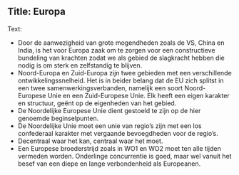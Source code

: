 Title: Europa
----
Text:

- Door de aanwezigheid van grote mogendheden zoals de VS, China en India, is het voor Europa zaak om te zorgen voor een constructieve bundeling van krachten zodat we als gebied de slagkracht hebben die nodig is om sterk en zelfstandig te blijven.
- Noord-Europa en Zuid-Europa zijn twee gebieden met een verschillende ontwikkelingssnelheid. Het is in beider belang dat de EU zich splitst in een twee samenwerkingsverbanden, namelijk een soort Noord-Europese Unie en een Zuid-Europese Unie. Elk heeft een eigen karakter en structuur, geënt op de eigenheden van het gebied.
- De Noordelijke Europese Unie dient gestoeld te zijn op de hier genoemde beginselpunten.
- De Noordelijke Unie moet een unie van regio’s zijn met een los confederaal karakter met vergaande bevoegdheden voor de regio’s.
- Decentraal waar het kan, centraal waar het moet.
- Een Europese broederstrijd zoals in WO1 en WO2 moet ten alle tijden vermeden worden. Onderlinge concurrentie is goed, maar wel vanuit het besef van een diepe en lange verbondenheid als Europeanen.